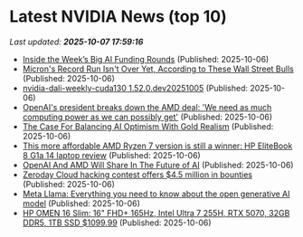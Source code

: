 # Latest NVIDIA News (top 10)
_Last updated: **2025-10-07 17:59:16**_

- [Inside the Week’s Big AI Funding Rounds](http://www.pymnts.com/artificial-intelligence-2/2025/inside-the-weeks-big-ai-funding-rounds/) (Published: 2025-10-06)
- [Micron's Record Run Isn't Over Yet, According to These Wall Street Bulls](https://www.investopedia.com/micron-shares-will-rise-say-these-wall-street-bulls-11824707) (Published: 2025-10-06)
- [nvidia-dali-weekly-cuda130 1.52.0.dev20251005](https://pypi.org/project/nvidia-dali-weekly-cuda130/1.52.0.dev20251005/) (Published: 2025-10-06)
- [OpenAI's president breaks down the AMD deal: 'We need as much computing power as we can possibly get'](https://www.businessinsider.com/openai-amd-deal-greg-brockman-compute-power-needed-2025-10) (Published: 2025-10-06)
- [The Case For Balancing AI Optimism With Gold Realism](https://www.forbes.com/sites/greatspeculations/2025/10/06/the-case-for-balancing-ai-optimism-with-gold-realism/) (Published: 2025-10-06)
- [This more affordable AMD Ryzen 7 version is still a winner: HP EliteBook 8 G1a 14 laptop review](https://www.notebookcheck.net/This-more-affordable-AMD-Ryzen-7-version-is-still-a-winner-HP-EliteBook-8-G1a-14-laptop-review.1060764.0.html) (Published: 2025-10-06)
- [OpenAI And AMD Will Share In The Future of AI](https://pcper.com/2025/10/openai-and-amd-will-share-in-the-future-of-ai/) (Published: 2025-10-06)
- [Zeroday Cloud hacking contest offers $4.5 million in bounties](https://www.bleepingcomputer.com/news/security/zeroday-cloud-hacking-contest-offers-45-million-in-bounties/) (Published: 2025-10-06)
- [Meta Llama: Everything you need to know about the open generative AI model](https://techcrunch.com/2025/10/06/meta-llama-everything-you-need-to-know-about-the-open-generative-ai-model/) (Published: 2025-10-06)
- [HP OMEN 16 Slim: 16" FHD+ 165Hz, Intel Ultra 7 255H, RTX 5070, 32GB DDR5, 1TB SSD $1099.99](https://slickdeals.net/f/18667774-hp-omen-16-slim-16-fhd-165hz-intel-ultra-7-255h-rtx-5070-32gb-ddr5-1tb-ssd-1099-99) (Published: 2025-10-06)
